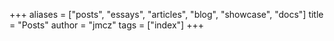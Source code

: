 +++
aliases = ["posts", "essays", "articles", "blog", "showcase", "docs"]
title = "Posts"
author = "jmcz"
tags = ["index"]
+++

